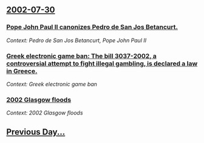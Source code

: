 ## [2002-07-30](/news/2002/07/30/index.md)

### [ Pope John Paul II canonizes Pedro de San Jos Betancurt.](/news/2002/07/30/pope-john-paul-ii-canonizes-pedro-de-san-jose-betancurt.md)
_Context: Pedro de San Jos Betancurt, Pope John Paul II_

### [ Greek electronic game ban: The bill 3037-2002, a controversial attempt to fight illegal gambling, is declared a law in Greece.](/news/2002/07/30/greek-electronic-game-ban-the-bill-3037-2002-a-controversial-attempt-to-fight-illegal-gambling-is-declared-a-law-in-greece.md)
_Context: Greek electronic game ban_

### [ 2002 Glasgow floods](/news/2002/07/30/2002-glasgow-floods.md)
_Context: 2002 Glasgow floods_

## [Previous Day...](/news/2002/07/29/index.md)

